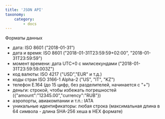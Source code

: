 ```yaml
---
title: 'JSON API'
taxonomy:
    category:
        - docs
---
```


Форматы данных
* дата: ISO 8601 ("2018-01-31")
* дата и время: ISO 8601 ("2018-01-31T23:59:59+02:00", "2018-01-31T23:59:59")
* момент времени: дата UTC+0 с милисекундами ("2018-01-31T23:59:59.003Z")
* код валюты: ISO 4217 ("USD","EUR" и т.д.)
* коды стран ISO 3166-1 Alpha-2 ("US", "IT", "KZ")
* телефон E.164 (до 15 цифр, без разделителей, начинается с "+")
* деньги: строкой, чтобы избежать погрешностей ({"amount":"12345.00","currency":"RUB"})
* аэропорты, авиакомпании и т.п.: IATA
* уникальные идентификаторы: любая строка (максимальная длина в 64 символа - длина SHA-256 хеша в HEX формате)
